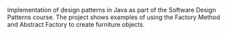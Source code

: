 Implementation of design patterns in Java as part of the Software Design Patterns course.
The project shows examples of using the Factory Method and Abstract Factory to create furniture objects.
